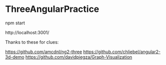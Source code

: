 # ThreeAngularPractice

npm start

http://localhost:3001/

Thanks to these for clues:

https://github.com/amcdnl/ng2-three
https://github.com/chliebel/angular2-3d-demo
https://github.com/davidpiegza/Graph-Visualization